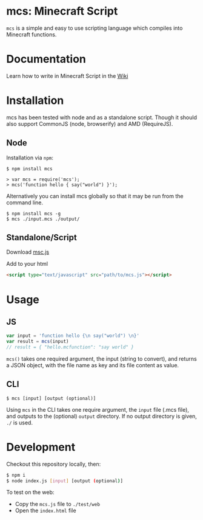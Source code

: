 # mcs: Minecraft Script

`mcs` is a simple and easy to use scripting language which compiles into Minecraft functions.

# Documentation
Learn how to write in Minecraft Script in the [Wiki](https://github.com/PandawanFr/mcs/wiki)

# Installation
mcs has been tested with node and as a standalone script. Though it should also support CommonJS (node, browserify) and AMD (RequireJS).

## Node
Installation via `npm`:

```shell
$ npm install mcs

> var mcs = require('mcs');
> mcs('function hello { say("world") }');
```
Alternatively you can install mcs globally so that it may be run from the command line.

```shell
$ npm install mcs -g
$ mcs ./input.mcs ./output/
```

## Standalone/Script

Download [msc.js](https://github.com/PandawanFr/mcs/blob/master/mcs.js)

Add to your html

```html
<script type="text/javascript" src="path/to/mcs.js"></script>
```

# Usage

## JS
```javascript
var input = 'function hello {\n say("world") \n}'
var result = mcs(input)
// result = { "hello.mcfunction": "say world" }
```

`mcs()` takes one required argument, the input (string to convert), and returns a JSON object, with the file name as key and its file content as value.

## CLI
```shell
$ mcs [input] [output (optional)]
```
Using `mcs` in the CLI takes one require argument, the `input` file (.mcs file), and outputs to the (optional) `output` directory. If no output directory is given, `./` is used.

# Development

Checkout this repository locally, then:

```sh
$ npm i
$ node index.js [input] [output (optional)]
```

To test on the web:
- Copy the `mcs.js` file to `./test/web`
- Open the `index.html` file
